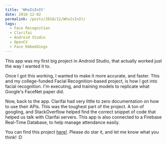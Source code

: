 ```yaml
---
title: 'WhoIsInIt'
date: 2018-12-02
permalink: /posts/2018/12/WhoIsInIt/
tags:
  - Face Recognition
  - Clarifai
  - Android Studio
  - OpenCV
  - Face Embeddings
---
```


This app was my first big project in Android Studio, that actually worked just the way I wanted it to.

Once I got this working, I wanted to make it more accurate, and faster. This and my college-funded Facial Recognition-based project, is how I got into facial recognition. I'm executing, and training models to replicate what Google's FaceNet paper did.

Now, back to the app. Clarifai had very little to zero documentation on how to use their APIs. This was the toughest part of the project. A ton of googling, and StackOverflow helped find the correct snippet of code that helped us talk with Clarifai servers. This app is also connected to a Firebase Real-Time Database, to help manage attendance easily.

You can find this project [here!](https://github.com/srinathvrao/WhoIsInIt). Please do star it, and let me know what you think! :D